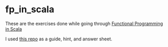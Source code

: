 # fp_in_scala

These are the exercises done while going through [Functional Programming in Scala](https://www.amazon.com/Functional-Programming-Scala-Paul-Chiusano/dp/1617290653/ref=sr_1_2/131-2819082-8053251?ie=UTF8&qid=1547194633&sr=8-2&keywords=functional+programming+in+scala)

I used [this repo](https://github.com/fpinscala/fpinscala) as a guide, hint, and answer sheet.
